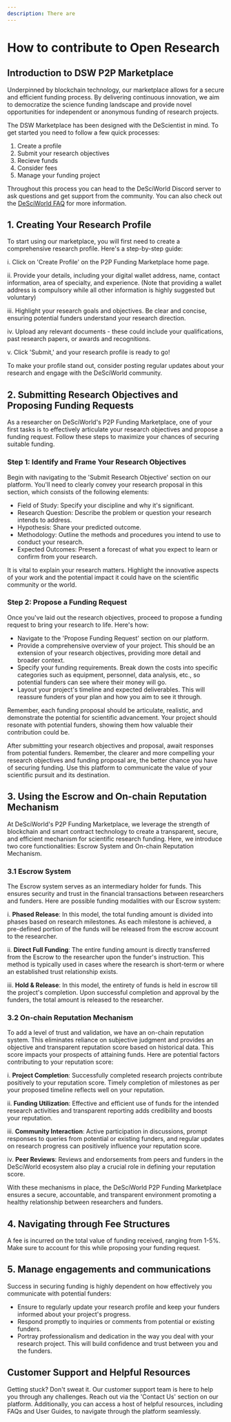 ```yaml
---
description: There are
---
```


# How to contribute to Open Research

## Introduction to DSW P2P Marketplace

Underpinned by blockchain technology, our marketplace allows for a secure and efficient funding process. By delivering continuous innovation, we aim to democratize the science funding landscape and provide novel opportunities for independent or anonymous funding of research projects.

The DSW Marketplace has been designed with the DeScientist in mind. To get started you need to follow a few quick processes:&#x20;

1. Create a profile
2. Submit your research objectives&#x20;
3. Recieve funds&#x20;
4. Consider fees&#x20;
5. Manage your funding project&#x20;

Throughout this process you can head to the DeSciWorld Discord server to ask questions and get support from the community. You can also check out the [DeSciWorld FAQ](https://desci.world/faq) for more information.

## 1. Creating Your Research Profile

To start using our marketplace, you will first need to create a comprehensive research profile. Here's a step-by-step guide:

i. Click on 'Create Profile' on the P2P Funding Marketplace home page.

ii. Provide your details, including your digital wallet address, name, contact information, area of specialty, and experience. (Note that providing a wallet address is compulsory while all other information is highly suggested but voluntary)

iii. Highlight your research goals and objectives. Be clear and concise, ensuring potential funders understand your research direction.

iv. Upload any relevant documents - these could include your qualifications, past research papers, or awards and recognitions.

v. Click 'Submit,' and your research profile is ready to go!

To make your profile stand out, consider posting regular updates about your research and engage with the DeSciWorld community.

## 2. Submitting Research Objectives and Proposing Funding Requests

As a researcher on DeSciWorld's P2P Funding Marketplace, one of your first tasks is to effectively articulate your research objectives and propose a funding request. Follow these steps to maximize your chances of securing suitable funding.

### Step 1: Identify and Frame Your Research Objectives

Begin with navigating to the 'Submit Research Objective' section on our platform. You'll need to clearly convey your research proposal in this section, which consists of the following elements:

* Field of Study: Specify your discipline and why it's significant.
* Research Question: Describe the problem or question your research intends to address.
* Hypothesis: Share your predicted outcome.
* Methodology: Outline the methods and procedures you intend to use to conduct your research.
* Expected Outcomes: Present a forecast of what you expect to learn or confirm from your research.

It is vital to explain your research matters. Highlight the innovative aspects of your work and the potential impact it could have on the scientific community or the world.

### Step 2: Propose a Funding Request

Once you've laid out the research objectives, proceed to propose a funding request to bring your research to life. Here's how:

* Navigate to the 'Propose Funding Request' section on our platform.
* Provide a comprehensive overview of your project. This should be an extension of your research objectives, providing more detail and broader context.
* Specify your funding requirements. Break down the costs into specific categories such as equipment, personnel, data analysis, etc., so potential funders can see where their money will go.
* Layout your project's timeline and expected deliverables. This will reassure funders of your plan and how you aim to see it through.

Remember, each funding proposal should be articulate, realistic, and demonstrate the potential for scientific advancement. Your project should resonate with potential funders, showing them how valuable their contribution could be.

After submitting your research objectives and proposal, await responses from potential funders. Remember, the clearer and more compelling your research objectives and funding proposal are, the better chance you have of securing funding. Use this platform to communicate the value of your scientific pursuit and its destination.

## 3. Using the Escrow and On-chain Reputation Mechanism

At DeSciWorld's P2P Funding Marketplace, we leverage the strength of blockchain and smart contract technology to create a transparent, secure, and efficient mechanism for scientific research funding. Here, we introduce two core functionalities: Escrow System and On-chain Reputation Mechanism.

### 3.1 Escrow System

The Escrow system serves as an intermediary holder for funds. This ensures security and trust in the financial transactions between researchers and funders. Here are possible funding modalities with our Escrow system:

i. **Phased Release**: In this model, the total funding amount is divided into phases based on research milestones. As each milestone is achieved, a pre-defined portion of the funds will be released from the escrow account to the researcher.

ii. **Direct Full Funding**: The entire funding amount is directly transferred from the Escrow to the researcher upon the funder's instruction. This method is typically used in cases where the research is short-term or where an established trust relationship exists.

iii. **Hold & Release**: In this model, the entirety of funds is held in escrow till the project's completion. Upon successful completion and approval by the funders, the total amount is released to the researcher.

### 3.2 On-chain Reputation Mechanism

To add a level of trust and validation, we have an on-chain reputation system. This eliminates reliance on subjective judgment and provides an objective and transparent reputation score based on historical data. This score impacts your prospects of attaining funds. Here are potential factors contributing to your reputation score:

i. **Project Completion**: Successfully completed research projects contribute positively to your reputation score. Timely completion of milestones as per your proposed timeline reflects well on your reputation.

ii. **Funding Utilization**: Effective and efficient use of funds for the intended research activities and transparent reporting adds credibility and boosts your reputation.

iii. **Community Interaction**: Active participation in discussions, prompt responses to queries from potential or existing funders, and regular updates on research progress can positively influence your reputation score.

iv. **Peer Reviews**: Reviews and endorsements from peers and funders in the DeSciWorld ecosystem also play a crucial role in defining your reputation score.

With these mechanisms in place, the DeSciWorld P2P Funding Marketplace ensures a secure, accountable, and transparent environment promoting a healthy relationship between researchers and funders.

## 4. Navigating through Fee Structures

A fee is incurred on the total value of funding received, ranging from 1-5%. Make sure to account for this while proposing your funding request.

## 5. Manage engagements and communications

Success in securing funding is highly dependent on how effectively you communicate with potential funders:

* Ensure to regularly update your research profile and keep your funders informed about your project's progress.
* Respond promptly to inquiries or comments from potential or existing funders.
* Portray professionalism and dedication in the way you deal with your research project. This will build confidence and trust between you and the funders.

## Customer Support and Helpful Resources

Getting stuck? Don't sweat it. Our customer support team is here to help you through any challenges. Reach out via the 'Contact Us' section on our platform. Additionally, you can access a host of helpful resources, including FAQs and User Guides, to navigate through the platform seamlessly.
